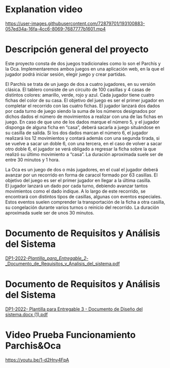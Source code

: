 # Explanation video

https://user-images.githubusercontent.com/72879701/193100883-057ed34a-16fa-4cc6-8069-7687777b1601.mp4


# Descripción general del proyecto

Este proyecto consta de dos juegos tradicionales como lo son el Parchís y la Oca. Implementaremos ambos juegos en una aplicación web, en la que el jugador podrá iniciar sesión, elegir juego y crear partidas. 

El Parchís se trata de un juego de dos a cuatro jugadores, en su versión clásica. El tablero consiste de un circuito de 100 casillas y 4 casas de distintos colores: amarillo, verde, rojo y azul. Cada jugador tiene cuatro fichas del color de su casa. El objetivo del juego es ser el primer jugador en completar el recorrido con las cuatro fichas. 
El jugador lanzará dos dados por cada turno de juego siendo la suma de los números designados por dichos dados el número de movimientos a realizar con una de las fichas en juego. En caso de que uno de los dados marque el número 5, y el jugador disponga de alguna ficha en “casa”, deberá sacarla a juego situándose en su casilla de salida. Si los dos dados marcan el número 6, el jugador realizará los 12 movimientos y contará además con una segunda tirada, si se vuelve a sacar un doble 6, con una tercera, en el caso de volver a sacar otro doble 6, el jugador se verá obligado a regresar la ficha sobre la que realizó su último movimiento a “casa”.  La duración aproximada suele ser de entre 30 minutos y 1 hora.

La Oca es un juego de dos o más jugadores, en el cual el jugador deberá avanzar por un recorrido en forma de caracol formado por 63 casillas. El objetivo del juego es ser el primer jugador en llegar a la última casilla.  
El jugador lanzará un dado por cada turno, debiendo avanzar tantos movimientos como el dado indique. A lo largo de este recorrido, se encontrará con distintos tipos de casillas, algunas con eventos especiales. Estos eventos suelen comprender la transportación de la ficha a otra casilla, su congelación durante varios turnos o reinicio del recorrido. La duración aproximada suele ser de unos 30 minutos.

# Documento de Requisitos y Análisis del Sistema

[DP1-2022-_Plantilla_para_Entregable_2_-_Documento_de_Requisitos_y_Analisis_del_sistema.pdf](https://github.com/gii-is-DP1/dp1-2022-2023-l3-1/files/10411400/DP1-2022-_Plantilla_para_Entregable_2_-_Documento_de_Requisitos_y_Analisis_del_sistema.pdf)

# Documento de Requisitos y Análisis del Sistema
[DP1-2022- Plantilla para Entregable 3 - Documento de Diseño del sistema.docx (1).pdf](https://github.com/gii-is-DP1/dp1-2022-2023-l3-1/files/10411410/DP1-2022-.Plantilla.para.Entregable.3.-.Documento.de.Diseno.del.sistema.docx.1.pdf)


# Video Prueba Funcionamiento Parchis&Oca
https://youtu.be/1-d2Hny4FpA
